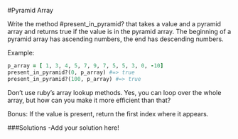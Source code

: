 #Pyramid Array

Write the method #present_in_pyramid? that takes a value and a pyramid array and returns true if the value is in the pyramid array. 
The beginning of a pyramid array has ascending numbers, the end has descending numbers. 

Example: 
```ruby
p_array = [ 1, 3, 4, 5, 7, 9, 7, 5, 5, 3, 0, -10]   
present_in_pyramid?(0, p_array) #=> true    
present_in_pyramid?(100, p_array) #=> true    
```

Don’t use ruby’s array lookup methods. Yes, you can loop over the whole array, but how can you make it more efficient than that?

Bonus: If the value is present, return the first index where it appears.

###Solutions 
-Add your solution here!
